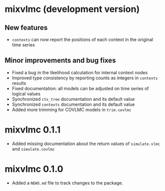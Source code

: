 # mixvlmc (development version)

## New features
* `contexts` can now report the positions of each context in the original time
  series

## Minor improvements and bug fixes
* Fixed a bug in the likelihood calculation for internal context nodes
* Improved type consistency by reporting counts as integers in `contexts` results
* Fixed documentation: all models can be adjusted on time series of logical values
* Synchronized `ctx_tree` documentation and its default value
* Synchronized `contexts` documentation and its default value
* Added more trimming for COVLMC models in `trim.covlmc`

# mixvlmc 0.1.1

* Added missing documentation about the return values of `simulate.vlmc` and
  `simulate.covlmc`

# mixvlmc 0.1.0

* Added a `NEWS.md` file to track changes to the package.
